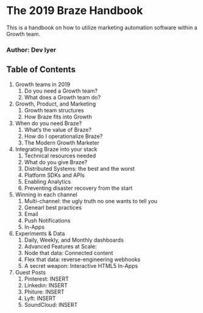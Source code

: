 # The 2019 Braze Handbook 
This is a handbook on how to utilize marketing automation software within a Growth team.

### Author: Dev Iyer

## Table of Contents
1. Growth teams in 2019
	1. Do you need a Growth team? 
	2. What does a Growth team do?
2. Growth, Product, and Marketing
	1. Growth team structures
	2. How Braze fits into Growth
3. When do you need Braze?
	1. What’s the value of Braze? 
	2. How do I operationalize Braze? 
	3. The Modern Growth Marketer
4. Integrating Braze into your stack
	1. Technical resources needed
	2. What do you give Braze? 
	3. Distributed Systems: the best and the worst
	4. Platform SDKs and APIs
	5. Enabling Analytics
	6. Preventing disaster recovery from the start
5. Winning in each channel
	1. Multi-channel: the ugly truth no one wants to tell you
	2. Genearl best practices
	3. Email
	4. Push Notifications
	5. In-Apps
6. Experiments & Data
	1. Daily, Weekly, and Monthly dashboards
	2. Advanced Features at Scale:
	3. Node that data: Connected content 
	4. Flex that data: reverse-engineering webhooks
	5. A secret weapon: Interactive HTML5 In-Apps
7. Guest Posts
	1. Pinterest: INSERT
	2. Linkedin: INSERT
	3. Phiture: INSERT
	4. Lyft: INSERT
	5. SoundCloud: INSERT


